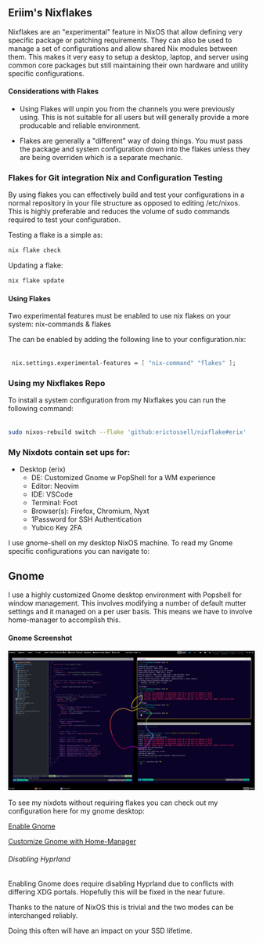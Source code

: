 ## Eriim's Nixflakes

Nixflakes are an "experimental" feature in NixOS that allow defining very specific package or patching requirements. They can also be used to manage a set of configurations and allow shared Nix modules between them. This makes it very easy to setup a desktop, laptop, and server using common core packages but still maintaining their own hardware and utility specific configurations.

#### Considerations with Flakes
- Using Flakes will unpin you from the channels you were previously using. This is not suitable for all users but will generally provide a more producable and reliable environment. 

- Flakes are generally a "different" way of doing things. You must pass the package and system configuration down into the flakes unless they are being overriden which is a separate mechanic.


### Flakes for Git integration Nix and Configuration Testing
By using flakes you can effectively build and test your configurations in a normal repository in your file structure as opposed to editing /etc/nixos. This is highly preferable and reduces the volume of sudo commands required to test your configuration. 

Testing a flake is a simple as: 
```nix
nix flake check
```

Updating a flake:
```nix
nix flake update
```

#### Using Flakes

Two experimental features must be enabled to use nix flakes on your system: nix-commands & flakes

The can be enabled by adding the following line to your configuration.nix:

```nix

 nix.settings.experimental-features = [ "nix-command" "flakes" ];

```

### Using my Nixflakes Repo

To install a system configuration from my Nixflakes you can run the following command:

```bash

sudo nixos-rebuild switch --flake 'github:erictossell/nixflake#erix'

```

### My Nixdots contain set ups for:

- Desktop (erix)
    - DE: Customized Gnome w PopShell for a WM experience
    - Editor: Neovim
    - IDE: VSCode
    - Terminal: Foot
    - Browser(s): Firefox, Chromium, Nyxt
    - 1Password for SSH Authentication
    - Yubico Key 2FA

I use gnome-shell on my desktop NixOS machine. To read my Gnome specific configurations you can navigate to:

## Gnome

I use a highly customized Gnome desktop environment with Popshell for window management. This involves modifying a number of default mutter settings and it managed on a per user basis. This means we have to involve home-manager to accomplish this.

#### Gnome Screenshot
![example_screenshot](./gnome_desktop.png)

To see my nixdots without requiring flakes you can check out my configuration here for my gnome desktop:

[Enable Gnome](https://github.com/erictossell/nixdots/blob/main/desktop/modules/gnome.nix)

[Customize Gnome with Home-Manager](https://github.com/erictossell/nixdots/blob/main/desktop/modules/gnome-home.nix)

###### Disabling Hyprland
Enabling Gnome does require disabling Hyprland due to conflicts with differing XDG portals. Hopefully this will be fixed in the near future.

Thanks to the nature of NixOS this is trivial and the two modes can be interchanged reliably. 

Doing this often will have an impact on your SSD lifetime.



